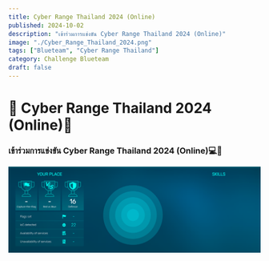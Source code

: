 ```yaml
---
title: Cyber Range Thailand 2024 (Online)
published: 2024-10-02
description: "เข้าร่วมการแข่งขัน Cyber Range Thailand 2024 (Online)"
image: "./Cyber_Range_Thailand_2024.png"
tags: ["Blueteam", "Cyber Range Thailand"]
category: Challenge Blueteam
draft: false
---
```


# 🌟 Cyber Range Thailand 2024 (Online)🌟

### เข้าร่วมการแข่งขัน Cyber Range Thailand 2024 (Online)💻🎯

![score](score.png)